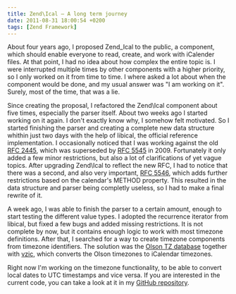 ```yaml
---
title: Zend\Ical – A long term journey
date: 2011-08-31 18:00:54 +0200
tags: [Zend Framework]
---
```


About four years ago, I proposed Zend_Ical to the public, a component, which should enable everyone to read, create, and work with iCalender files. At that point, I had no idea about how complex the entire topic is. I were interrupted multiple times by other components with a higher priority, so I only worked on it from time to time. I where asked a lot about when the component would be done, and my usual answer was "I am working on it". Surely, most of the time, that was a lie.

Since creating the proposal, I refactored the Zend\Ical component about five times, especially the parser itself. About two weeks ago I started working on it again. I don't exactly know why, I somehow felt motivated. So I started finishing the parser and creating a complete new data structure whithin just two days with the help of libical, the official reference implementation. I occasionally noticed that I was working against the old [RFC 2445](http://www.ietf.org/rfc/rfc2445.txt), which was superseded by [RFC 5545](http://www.ietf.org/rfc/rfc5545.txt) in 2009. Fortunately it only added a few minor restrictions, but also a lot of clarifications of yet vague topics. After upgrading Zend\Ical to reflect the new RFC, I had to notice that there was a second, and also very important, [RFC 5546](http://www.ietf.org/rfc/rfc5546.txt), which adds further restrictions based on the calendar's METHOD property. This resulted in the data structure and parser being completly useless, so I had to make a final rewrite of it.

A week ago, I was able to finish the parser to a certain amount, enough to start testing the different value types. I adopted the recurrence iterator from libical, but fixed a few bugs and added missing restrictions. It is not complete by now, but it contains enough logic to work with most timezone definitions. After that, I searched for a way to create timezone components from timezone identifiers. The solution was the [Olson TZ database](ftp://elsie.nci.nih.gov/pub/) together with [vzic](http://code.google.com/p/tzurl/), which converts the Olson timezones to iCalendar timezones.

Right now I'm working on the timezone functionality, to be able to convert local dates to UTC timestamps and vice versa. If you are interested in the current code, you can take a look at it in my [GitHub repository](https://github.com/DASPRiD/zf2/tree/feature%2Fical/).